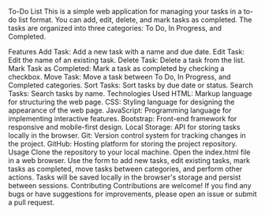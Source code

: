 To-Do List
This is a simple web application for managing your tasks in a to-do list format. You can add, edit, delete, and mark tasks as completed. The tasks are organized into three categories: To Do, In Progress, and Completed.

Features
Add Task: Add a new task with a name and due date.
Edit Task: Edit the name of an existing task.
Delete Task: Delete a task from the list.
Mark Task as Completed: Mark a task as completed by checking a checkbox.
Move Task: Move a task between To Do, In Progress, and Completed categories.
Sort Tasks: Sort tasks by due date or status.
Search Tasks: Search tasks by name.
Technologies Used
HTML: Markup language for structuring the web page.
CSS: Styling language for designing the appearance of the web page.
JavaScript: Programming language for implementing interactive features.
Bootstrap: Front-end framework for responsive and mobile-first design.
Local Storage: API for storing tasks locally in the browser.
Git: Version control system for tracking changes in the project.
GitHub: Hosting platform for storing the project repository.
Usage
Clone the repository to your local machine.
Open the index.html file in a web browser.
Use the form to add new tasks, edit existing tasks, mark tasks as completed, move tasks between categories, and perform other actions.
Tasks will be saved locally in the browser's storage and persist between sessions.
Contributing
Contributions are welcome! If you find any bugs or have suggestions for improvements, please open an issue or submit a pull request.
